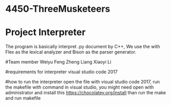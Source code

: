 # 4450-ThreeMusketeers
# Project Interpreter
The program is basically interpret .py document by C++, We use the with Flex as the lexical analyzer and Bison as the parser generator.

#Team member
Weiyu Feng
Zheng Liang
Xiaoyi Li

#requirements for interpreter
visual studio code 2017

#how to run the interpreter
open the file with visual studio code 2017, run the makefile with command in visual studio, you might need open with administrator and install this https://chocolatey.org/install
than run the make and run makefile
